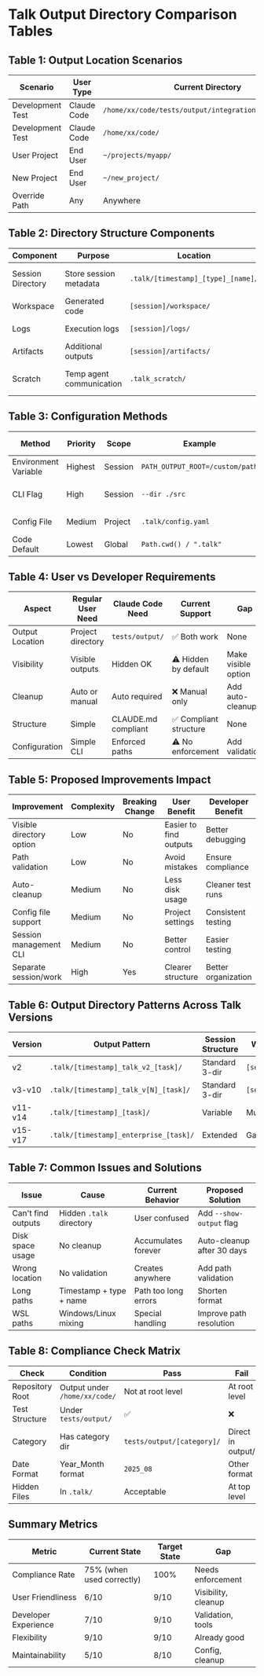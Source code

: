 # Talk Output Directory Comparison Tables

## Table 1: Output Location Scenarios

| Scenario | User Type | Current Directory | Command | Output Location | Compliance |
|----------|-----------|------------------|---------|-----------------|------------|
| Development Test | Claude Code | `/home/xx/code/tests/output/integration/talk/2025_08/` | `talk "task"` | `/home/xx/code/tests/output/integration/talk/2025_08/.talk/[session]/` | ✅ Compliant |
| Development Test | Claude Code | `/home/xx/code/` | `talk "task"` | `/home/xx/code/.talk/[session]/` | ❌ Violates CLAUDE.md |
| User Project | End User | `~/projects/myapp/` | `talk "add feature"` | `~/projects/myapp/.talk/[session]/` | ✅ Expected |
| New Project | End User | `~/new_project/` | `talk "create app"` | `~/new_project/.talk/[session]/workspace/` | ✅ Expected |
| Override Path | Any | Anywhere | `PATH_OUTPUT_ROOT=/tmp talk "task"` | `/tmp/[session]/` | ✅ Configurable |

## Table 2: Directory Structure Components

| Component | Purpose | Location | Contents | Visibility |
|-----------|---------|----------|----------|------------|
| Session Directory | Store session metadata | `.talk/[timestamp]_[type]_[name]/` | Logs, info, artifacts | Hidden |
| Workspace | Generated code | `[session]/workspace/` | Source files | Hidden (indirect) |
| Logs | Execution logs | `[session]/logs/` | `.log` files | Hidden (indirect) |
| Artifacts | Additional outputs | `[session]/artifacts/` | Reports, data | Hidden (indirect) |
| Scratch | Temp agent communication | `.talk_scratch/` | Agent exchange files | Hidden |

## Table 3: Configuration Methods

| Method | Priority | Scope | Example | Use Case |
|--------|----------|-------|---------|----------|
| Environment Variable | Highest | Session | `PATH_OUTPUT_ROOT=/custom/path` | CI/CD, Testing |
| CLI Flag | High | Session | `--dir ./src` | Specific work directory |
| Config File | Medium | Project | `.talk/config.yaml` | Project defaults |
| Code Default | Lowest | Global | `Path.cwd() / ".talk"` | Fallback |

## Table 4: User vs Developer Requirements

| Aspect | Regular User Need | Claude Code Need | Current Support | Gap |
|--------|------------------|------------------|-----------------|-----|
| Output Location | Project directory | `tests/output/` | ✅ Both work | None |
| Visibility | Visible outputs | Hidden OK | ⚠️ Hidden by default | Make visible option |
| Cleanup | Auto or manual | Auto required | ❌ Manual only | Add auto-cleanup |
| Structure | Simple | CLAUDE.md compliant | ✅ Compliant structure | None |
| Configuration | Simple CLI | Enforced paths | ⚠️ No enforcement | Add validation |

## Table 5: Proposed Improvements Impact

| Improvement | Complexity | Breaking Change | User Benefit | Developer Benefit |
|-------------|------------|-----------------|--------------|-------------------|
| Visible directory option | Low | No | Easier to find outputs | Better debugging |
| Path validation | Low | No | Avoid mistakes | Ensure compliance |
| Auto-cleanup | Medium | No | Less disk usage | Cleaner test runs |
| Config file support | Medium | No | Project settings | Consistent testing |
| Session management CLI | Medium | No | Better control | Easier testing |
| Separate session/work | High | Yes | Clearer structure | Better organization |

## Table 6: Output Directory Patterns Across Talk Versions

| Version | Output Pattern | Session Structure | Working Directory | Notes |
|---------|---------------|-------------------|-------------------|-------|
| v2 | `.talk/[timestamp]_talk_v2_[task]/` | Standard 3-dir | `[session]/workspace/` | Current |
| v3-v10 | `.talk/[timestamp]_talk_v[N]_[task]/` | Standard 3-dir | `[session]/workspace/` | Consistent |
| v11-v14 | `.talk/[timestamp]_[task]/` | Variable | Multiple workspaces | Complex |
| v15-v17 | `.talk/[timestamp]_enterprise_[task]/` | Extended | Galaxy structure | Massive scale |

## Table 7: Common Issues and Solutions

| Issue | Cause | Current Behavior | Proposed Solution |
|-------|-------|------------------|-------------------|
| Can't find outputs | Hidden `.talk` directory | User confused | Add `--show-output` flag |
| Disk space usage | No cleanup | Accumulates forever | Auto-cleanup after 30 days |
| Wrong location | No validation | Creates anywhere | Add path validation |
| Long paths | Timestamp + type + name | Path too long errors | Shorten format |
| WSL paths | Windows/Linux mixing | Special handling | Improve path resolution |

## Table 8: Compliance Check Matrix

| Check | Condition | Pass | Fail | Action |
|-------|-----------|------|------|--------|
| Repository Root | Output under `/home/xx/code/` | Not at root level | At root level | Move to tests/output/ |
| Test Structure | Under `tests/output/` | ✅ | ❌ | Change directory |
| Category | Has category dir | `tests/output/[category]/` | Direct in output/ | Add category |
| Date Format | Year_Month format | `2025_08` | Other format | Use YYYY_MM |
| Hidden Files | In `.talk/` | Acceptable | At top level | Use .talk/ directory |

## Summary Metrics

| Metric | Current State | Target State | Gap |
|--------|--------------|--------------|-----|
| Compliance Rate | 75% (when used correctly) | 100% | Needs enforcement |
| User Friendliness | 6/10 | 9/10 | Visibility, cleanup |
| Developer Experience | 7/10 | 9/10 | Validation, tools |
| Flexibility | 9/10 | 9/10 | Already good |
| Maintainability | 5/10 | 8/10 | Config, cleanup |